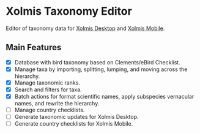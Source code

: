 # Xolmis Taxonomy Editor

Editor of taxonomy data for [Xolmis Desktop](https://github.com/cbeier-studio/Xolmis) and [Xolmis Mobile](https://github.com/cbeier-studio/xolmis_mobile).

## Main Features

- [x] Database with bird taxonomy based on Clements/eBird Checklist.
- [x] Manage taxa by importing, splitting, lumping, and moving across the hierarchy.
- [x] Manage taxonomic ranks.
- [x] Search and filters for taxa.
- [x] Batch actions for format scientific names, apply subspecies vernacular names, and rewrite the hierarchy.
- [ ] Manage country checklists.
- [ ] Generate taxonomic updates for Xolmis Desktop.
- [ ] Generate country checklists for Xolmis Mobile.
